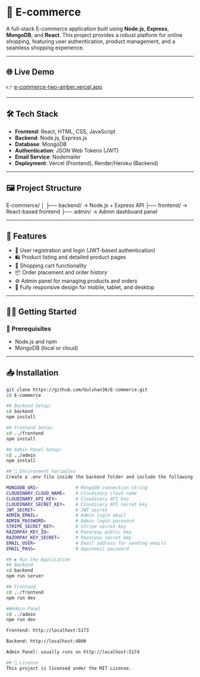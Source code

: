 # 🛒 E-commerce

A full-stack E-commerce application built using **Node.js**, **Express**, **MongoDB**, and **React**. This project provides a robust platform for online shopping, featuring user authentication, product management, and a seamless shopping experience.

---

## 🌐 Live Demo

👉 [e-commerce-two-amber.vercel.app]()

---

## 🛠️ Tech Stack

- **Frontend**: React, HTML, CSS, JavaScript  
- **Backend**: Node.js, Express.js  
- **Database**: MongoDB  
- **Authentication**: JSON Web Tokens (JWT)  
- **Email Service**: Nodemailer  
- **Deployment**: Vercel (Frontend), Render/Heroku (Backend)

---

## 🖼️ Project Structure
E-commerce/
│
├── backend/ → Node.js + Express API
├── frontend/ → React-based frontend
├── admin/ → Admin dashboard panel


---

## 🚀 Features

- 🔐 User registration and login (JWT-based authentication)
- 🛍️ Product listing and detailed product pages
- 🛒 Shopping cart functionality
- 📦 Order placement and order history
- ⚙️ Admin panel for managing products and orders
- 📱 Fully responsive design for mobile, tablet, and desktop

---

## 🧑‍💻 Getting Started

### 🔧 Prerequisites

- Node.js and npm
- MongoDB (local or cloud)

---

## 📥 Installation

```bash
git clone https://github.com/Gulshan36/E-commerce.git
cd E-commerce

## Backend Setup:
cd backend
npm install

## Frontend Setup:
cd ../frontend
npm install

## Admin Panel Setup:
cd ../admin
npm install

## 🔐 Environment Variables
Create a .env file inside the backend folder and include the following:

MONGODB_URI=              # MongoDB connection string
CLOUDINARY_CLOUD_NAME=    # Cloudinary cloud name
CLOUDINARY_API_KEY=       # Cloudinary API key
CLOUDINARY_SECRET_KEY=    # Cloudinary API secret key
JWT_SECRET=               # JWT secret
ADMIN_EMAIL=              # Admin login email
ADMIN_PASSWORD=           # Admin login password
STRIPE_SECRET_KEY=        # Stripe secret key
RAZORPAY_KEY_ID=          # Razorpay public key
RAZORPAY_KEY_SECRET=      # Razorpay secret key
EMAIL_USER=               # Email address for sending emails
EMAIL_PASS=               # App/email password

## ▶️ Run the Application
## Backend
cd backend
npm run server

## Frontend
cd ../frontend
npm run dev

##Admin Panel
cd ../admin
npm run dev

Frontend: http://localhost:5173

Backend: http://localhost:4000

Admin Panel: usually runs on http://localhost:5174

## 📜 License
This project is licensed under the MIT License.
